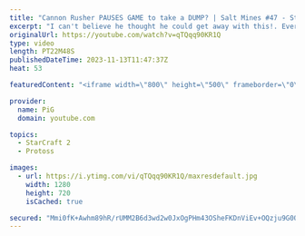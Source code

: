 ```yaml
---
title: "Cannon Rusher PAUSES GAME to take a DUMP? | Salt Mines #47 - StarCraft 2"
excerpt: "I can't believe he thought he could get away with this!. Everyone has encountered a salty or BM opponent on the StarCraft ladder before. Send in your funniest, saltiest replays to RateMyStarCraft@gmail.com with “Salt Mines” in the title + in the body of the email add your IGN & Rank & Why you think your"
originalUrl: https://youtube.com/watch?v=qTQqq90KR1Q
type: video
length: PT22M48S
publishedDateTime: 2023-11-13T11:47:37Z
heat: 53

featuredContent: "<iframe width=\"800\" height=\"500\" frameborder=\"0\" src=\"https://www.youtube.com/embed/qTQqq90KR1Q\" allow=\"accelerometer; autoplay; encrypted-media; gyroscope; picture-in-picture\" allowfullscreen></iframe>"

provider:
  name: PiG
  domain: youtube.com

topics:
  - StarCraft 2
  - Protoss

images:
  - url: https://i.ytimg.com/vi/qTQqq90KR1Q/maxresdefault.jpg
    width: 1280
    height: 720
    isCached: true

secured: "Mmi0fK+Awhm89hR/rUMM2B6d3wd2w0JxOgPHm43OSheFKDnViEv+OQzju9G0QznY9qYWUOldR/6oDGNJ30X3uOt09UghDTVjza78f+wZo9MJkBiA5fI4lUQn7V2h8vXa1vtEGxpCiRDifTIYz9+bAVzASC+lNw0eJiV9e+cQYngH4U1xs9QEYQ/rZLWYUhgCJtdB+oGpEdYz7jZoAsvQYd6+cBgBPvFNbMVhsld2kRYvB/xjqtXjdtdTsACCRPxxcIKZW75J+efI2Y9sLZBL3w5piCliLnVMm8tdAgci+/KHwSbJe2SH6tfY2aHj5JW7P4qzAoRN8ZD7tEBOE9H/vE/S7A1ZRLJuBXMZZG8CeTgoNks0IAUGywNfwWN4jyDilWz+9sBavi71x3ym75HkZDDsRhbRwGHx0Hy2f4rco9Y=;RZC0LFOs+VfJyFAcSQQw3Q=="
---
```


